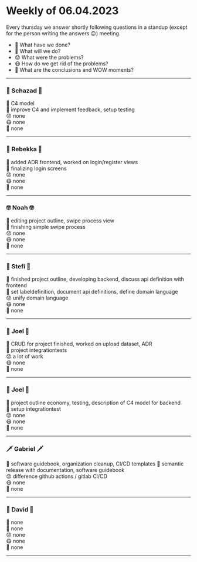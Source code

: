 # Weekly of 06.04.2023

Every thursday we answer shortly following questions in a standup (except for the person writing the answers 😉) meeting.
* 📜 What have we done?
* 🔮 What will we do?
* 😟 What were the problems?
* 😷 How do we get rid of the problems?
* 🤯 What are the conclusions and WOW moments?

<hr>

### 🦅 Schazad 🦅
📜 C4 model </br>
🔮 improve C4 and implement feedback, setup testing</br>
😟 none  </br>
😷 none </br>
🤯 none </br>

<hr>

### 🦁 Rebekka 🦁
📜 added ADR frontend, worked on login/register views </br>
🔮 finalizing login screens </br>
😟 none </br>
😷 none </br>
🤯 none </br>

<hr>

### 🤓 Noah 🤓
📜 editing project outline, swipe process view </br>
🔮 finishing simple swipe process </br>
😟 none </br>
😷 none </br>
🤯 none </br>

<hr>

### 🌚 Stefi 🌚
📜 finished project outline, developing backend, discuss api definition with frontend </br>
🔮 set labeldefinition, document api definitions, define domain language </br>
😟 unify domain language </br>
😷 none </br>
🤯 none </br>

<hr>

### 🤩 Joel 🤩
📜 CRUD for project finished, worked on upload dataset, ADR </br>
🔮 project integrationtests </br>
😟 a lot of work </br>
😷 none </br>
🤯 none </br>

<hr>

### 🤩 Joel 🤩
📜 project outline economy, testing, description of C4 model for backend </br>
🔮 setup integrationtest </br>
😟 none </br>
😷 none </br>
🤯 none </br>

<hr>

### 🗡️ Gabriel 🗡️
📜 software guidebook, organization cleanup, CI/CD templates
🔮 semantic release with documentation, software guidebook</br>
😟 difference github actions / gitlab CI/CD </br>
😷 none </br>
🤯 none </br>

<hr>

### 🦍 David 🦍
📜 none</br>
🔮 none</br>
😟 none </br>
😷 none </br>
🤯 none </br>

<hr>
